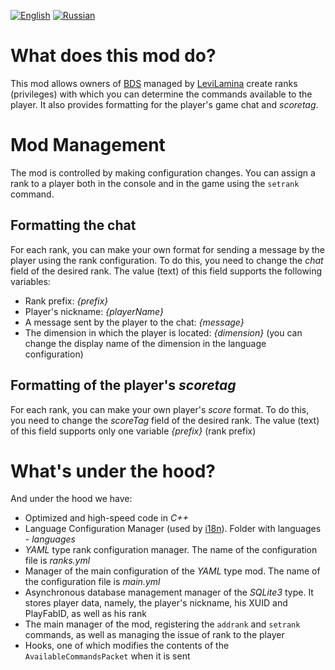 [![English](https://custom-icon-badges.demolab.com/badge/-English-gray?style=for-the-badge)](README.md) [![Russian](https://custom-icon-badges.demolab.com/badge/-Russian-green?style=for-the-badge)](README.ru.md)

# What does this mod do?
This mod allows owners of [BDS](https://www.minecraft.net/en-us/download/server/bedrock) managed by [LeviLamina](https://github.com/LiteLDev/LeviLamina) create ranks (privileges) with which you can determine the commands available to the player. It also provides formatting for the player's game chat and *scoretag*.
# Mod Management
The mod is controlled by making configuration changes. You can assign a rank to a player both in the console and in the game using the `setrank` command.
## Formatting the chat
For each rank, you can make your own format for sending a message by the player using the rank configuration. To do this, you need to change the *chat* field of the desired rank. The value (text) of this field supports the following variables:
- Rank prefix: *{prefix}*
- Player's nickname: *{playerName}*
- A message sent by the player to the chat: *{message}*
- The dimension in which the player is located: *{dimension}* (you can change the display name of the dimension in the language configuration)
## Formatting of the player's *scoretag*
For each rank, you can make your own player's *score* format. To do this, you need to change the *scoreTag* field of the desired rank. The value (text) of this field supports only one variable *{prefix}* (rank prefix)
# What's under the hood?
And under the hood we have:
* Optimized and high-speed code in *C++*
* Language Configuration Manager (used by [i18n](https://github.com/LiteLDev/LeviLamina/blob/develop/src/ll/api/i18n)). Folder with languages - *languages*
* *YAML* type rank configuration manager. The name of the configuration file is *ranks.yml*
* Manager of the main configuration of the *YAML* type mod. The name of the configuration file is *main.yml*
* Asynchronous database management manager of the *SQLite3* type. It stores player data, namely, the player's nickname, his XUID and PlayFabID, as well as his rank
* The main manager of the mod, registering the `addrank` and `setrank` commands, as well as managing the issue of rank to the player
* Hooks, one of which modifies the contents of the `AvailableCommandsPacket` when it is sent
